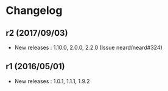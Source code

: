 # Changelog

## r2 (2017/09/03)

* New releases : 1.10.0, 2.0.0, 2.2.0 (Issue neard/neard#324)

## r1 (2016/05/01)

* New releases : 1.0.1, 1.1.1, 1.9.2
